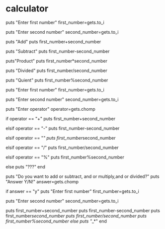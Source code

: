 # calculator

puts "Enter first number"
first_number=gets.to_i

puts "Enter second number"
second_number=gets.to_i

puts "Add"
puts first_number+second_number

puts "Subtract"
puts first_number-second_number

puts"Product"
puts first_number*second_number

puts "Divided"
puts first_number/second_number

puts "Quient"
puts first_number%second_number

puts "Enter first number"
first_number=gets.to_i

puts "Enter second number"
second_number=gets.to_i

puts "Enter operator"
operator=gets.chomp

if operator == "+"
puts first_number+second_number

elsif operator == "-"
puts first_number-second_number

elsif operator == "*"
puts first_number*second_number

elsif operator == "/"
puts first_number/second_number

elsif operator == "%"
puts first_number%second_number

else
puts "???"
end

puts "Do you want to add or subtract, and or multiply,and or divided?"
puts "Answer Y/N!"
answer=gets.chomp

if answer == "y"
puts "Enter first number"
first_number=gets.to_i

puts "Enter second number"
second_number=gets.to_i

puts first_number+second_number
puts first_number-second_number
puts first_number*second_number
puts first_number/second_number
puts first_number%second_number
else
puts "*_*"
end
